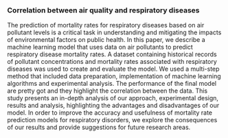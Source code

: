 ### Correlation between air quality and respiratory diseases
The prediction of mortality rates for respiratory diseases
based on air pollutant levels is a critical task in understanding and mitigating the impacts of environmental factors on
public health. In this paper, we describe a machine learning model that uses data on air pollutants to predict respiratory disease mortality rates. A dataset containing historical
records of pollutant concentrations and mortality rates associated with respiratory diseases was used to create and evaluate the model. We used a multi-step method that included
data preparation, implementation of machine learning algorithms and experimental analysis. The performance of the final model are pretty got and they highlight the correlation
between the data. This study presents an in-depth analysis of our approach, experimental design, results and analysis,
highlighting the advantages and disadvantages of our model.
In order to improve the accuracy and usefulness of mortality
rate prediction models for respiratory disorders, we explore
the consequences of our results and provide suggestions for
future research areas.